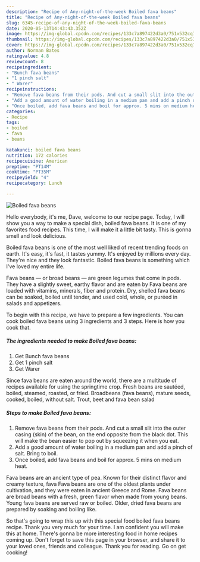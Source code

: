 ```yaml
---
description: "Recipe of Any-night-of-the-week Boiled fava beans"
title: "Recipe of Any-night-of-the-week Boiled fava beans"
slug: 6345-recipe-of-any-night-of-the-week-boiled-fava-beans
date: 2020-05-13T14:43:43.352Z
image: https://img-global.cpcdn.com/recipes/133c7a897422d3a0/751x532cq70/boiled-fava-beans-recipe-main-photo.jpg
thumbnail: https://img-global.cpcdn.com/recipes/133c7a897422d3a0/751x532cq70/boiled-fava-beans-recipe-main-photo.jpg
cover: https://img-global.cpcdn.com/recipes/133c7a897422d3a0/751x532cq70/boiled-fava-beans-recipe-main-photo.jpg
author: Norman Bates
ratingvalue: 4.8
reviewcount: 8
recipeingredient:
- "Bunch fava beans"
- "1 pinch salt"
- " Warer"
recipeinstructions:
- "Remove fava beans from their pods. And cut a small slit into the outer casing (skin) of the bean, on the end opposite from the black dot. This will make the bean easier to pop out by squeezing it when you eat."
- "Add a good amount of water boiling in a medium pan and add a pinch of salt. Bring to boil."
- "Once boiled, add fava beans and boil for approx. 5 mins on medium heat."
categories:
- Recipe
tags:
- boiled
- fava
- beans

katakunci: boiled fava beans 
nutrition: 172 calories
recipecuisine: American
preptime: "PT14M"
cooktime: "PT35M"
recipeyield: "4"
recipecategory: Lunch

---
```



![Boiled fava beans](https://img-global.cpcdn.com/recipes/133c7a897422d3a0/751x532cq70/boiled-fava-beans-recipe-main-photo.jpg)

Hello everybody, it's me, Dave, welcome to our recipe page. Today, I will show you a way to make a special dish, boiled fava beans. It is one of my favorites food recipes. This time, I will make it a little bit tasty. This is gonna smell and look delicious.

Boiled fava beans is one of the most well liked of recent trending foods on earth. It's easy, it's fast, it tastes yummy. It's enjoyed by millions every day. They're nice and they look fantastic. Boiled fava beans is something which I've loved my entire life.

Fava beans — or broad beans — are green legumes that come in pods. They have a slightly sweet, earthy flavor and are eaten by Fava beans are loaded with vitamins, minerals, fiber and protein. Dry, shelled fava beans can be soaked, boiled until tender, and used cold, whole, or puréed in salads and appetizers.


To begin with this recipe, we have to prepare a few ingredients. You can cook boiled fava beans using 3 ingredients and 3 steps. Here is how you cook that.

<!--inarticleads1-->

##### The ingredients needed to make Boiled fava beans:

1. Get Bunch fava beans
1. Get 1 pinch salt
1. Get  Warer


Since fava beans are eaten around the world, there are a multitude of recipes available for using the springtime crop. Fresh beans are sautéed, boiled, steamed, roasted, or fried. Broadbeans (fava beans), mature seeds, cooked, boiled, without salt. Trout, beet and fava bean salad 

<!--inarticleads2-->

##### Steps to make Boiled fava beans:

1. Remove fava beans from their pods. And cut a small slit into the outer casing (skin) of the bean, on the end opposite from the black dot. This will make the bean easier to pop out by squeezing it when you eat.
1. Add a good amount of water boiling in a medium pan and add a pinch of salt. Bring to boil.
1. Once boiled, add fava beans and boil for approx. 5 mins on medium heat.


Fava beans are an ancient type of pea. Known for their distinct flavor and creamy texture, fava Fava beans are one of the oldest plants under cultivation, and they were eaten in ancient Greece and Rome. Fava beans are broad beans with a fresh, green flavor when made from young beans. Young fava beans are served raw or boiled. Older, dried fava beans are prepared by soaking and boiling like. 

So that's going to wrap this up with this special food boiled fava beans recipe. Thank you very much for your time. I am confident you will make this at home. There's gonna be more interesting food in home recipes coming up. Don't forget to save this page in your browser, and share it to your loved ones, friends and colleague. Thank you for reading. Go on get cooking!
